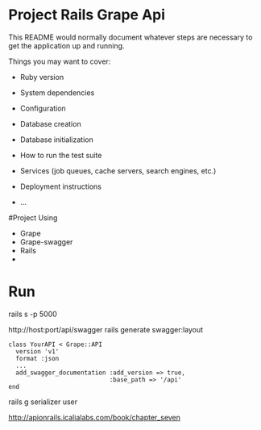 # Project Rails Grape Api

This README would normally document whatever steps are necessary to get the
application up and running.

Things you may want to cover:

* Ruby version

* System dependencies

* Configuration

* Database creation

* Database initialization

* How to run the test suite

* Services (job queues, cache servers, search engines, etc.)

* Deployment instructions

* ...

#Project Using

* Grape
* Grape-swagger
* Rails
* 


# Run 
rails s -p 5000

http://host:port/api/swagger
rails generate swagger:layout


```
class YourAPI < Grape::API
  version 'v1'
  format :json
  ...
  add_swagger_documentation :add_version => true,
                            :base_path => '/api'
end

```
rails g serializer user

http://apionrails.icalialabs.com/book/chapter_seven